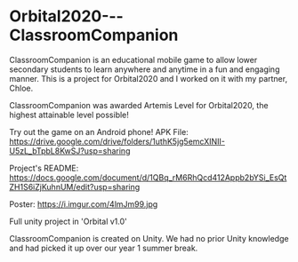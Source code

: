 # Orbital2020---ClassroomCompanion
ClassroomCompanion is an educational mobile game to allow lower secondary students to learn anywhere and anytime in a fun and engaging manner. This is a project for Orbital2020 and I worked on it with my partner, Chloe. 

ClassroomCompanion was awarded Artemis Level for Orbital2020, the highest attainable level possible!

Try out the game on an Android phone! APK File: https://drive.google.com/drive/folders/1uthK5jg5emcXINII-U5zL_bTpbL8KwSJ?usp=sharing

Project's README: https://docs.google.com/document/d/1QBq_rM6RhQcd412Appb2bYSi_EsQtZH1S6iZjKuhnUM/edit?usp=sharing

Poster: https://i.imgur.com/4lmJm99.jpg

Full unity project in 'Orbital v1.0'

ClassroomCompanion is created on Unity. We had no prior Unity knowledge and had picked it up over our year 1 summer break. 
